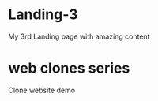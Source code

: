 # Landing-3
My 3rd Landing page with amazing content
# web clones series   
Clone website  demo           
        
